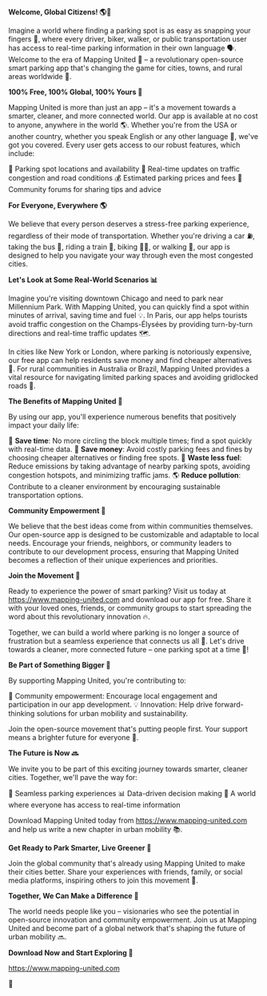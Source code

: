 **Welcome, Global Citizens! 🌎👋**

Imagine a world where finding a parking spot is as easy as snapping your fingers 💫, where every driver, biker, walker, or public transportation user has access to real-time parking information in their own language 🗣️. Welcome to the era of Mapping United 🚀 – a revolutionary open-source smart parking app that's changing the game for cities, towns, and rural areas worldwide 🌈.

**100% Free, 100% Global, 100% Yours 💖**

Mapping United is more than just an app – it's a movement towards a smarter, cleaner, and more connected world. Our app is available at no cost to anyone, anywhere in the world 🌎. Whether you're from the USA or another country, whether you speak English or any other language 🤔, we've got you covered. Every user gets access to our robust features, which include:

🚗 Parking spot locations and availability
📍 Real-time updates on traffic congestion and road conditions
💰 Estimated parking prices and fees
👥 Community forums for sharing tips and advice

**For Everyone, Everywhere 🌎**

We believe that every person deserves a stress-free parking experience, regardless of their mode of transportation. Whether you're driving a car ⛽️, taking the bus 🚌, riding a train 🚂, biking 🚴‍♂️, or walking 👣, our app is designed to help you navigate your way through even the most congested cities.

**Let's Look at Some Real-World Scenarios 📊**

Imagine you're visiting downtown Chicago and need to park near Millennium Park. With Mapping United, you can quickly find a spot within minutes of arrival, saving time and fuel 💡. In Paris, our app helps tourists avoid traffic congestion on the Champs-Élysées by providing turn-by-turn directions and real-time traffic updates 🗺️.

In cities like New York or London, where parking is notoriously expensive, our free app can help residents save money and find cheaper alternatives 🤑. For rural communities in Australia or Brazil, Mapping United provides a vital resource for navigating limited parking spaces and avoiding gridlocked roads 🚨.

**The Benefits of Mapping United 🌈**

By using our app, you'll experience numerous benefits that positively impact your daily life:

💪 **Save time**: No more circling the block multiple times; find a spot quickly with real-time data.
💸 **Save money**: Avoid costly parking fees and fines by choosing cheaper alternatives or finding free spots.
🚗 **Waste less fuel**: Reduce emissions by taking advantage of nearby parking spots, avoiding congestion hotspots, and minimizing traffic jams.
🌎 **Reduce pollution**: Contribute to a cleaner environment by encouraging sustainable transportation options.

**Community Empowerment 🤝**

We believe that the best ideas come from within communities themselves. Our open-source app is designed to be customizable and adaptable to local needs. Encourage your friends, neighbors, or community leaders to contribute to our development process, ensuring that Mapping United becomes a reflection of their unique experiences and priorities.

**Join the Movement 🚀**

Ready to experience the power of smart parking? Visit us today at https://www.mapping-united.com and download our app for free. Share it with your loved ones, friends, or community groups to start spreading the word about this revolutionary innovation 🔥.

Together, we can build a world where parking is no longer a source of frustration but a seamless experience that connects us all 🌈. Let's drive towards a cleaner, more connected future – one parking spot at a time 👏!

**Be Part of Something Bigger 💖**

By supporting Mapping United, you're contributing to:

🤝 Community empowerment: Encourage local engagement and participation in our app development.
💡 Innovation: Help drive forward-thinking solutions for urban mobility and sustainability.

Join the open-source movement that's putting people first. Your support means a brighter future for everyone 🌟.

**The Future is Now 🔜**

We invite you to be part of this exciting journey towards smarter, cleaner cities. Together, we'll pave the way for:

🚗 Seamless parking experiences
📊 Data-driven decision making
💖 A world where everyone has access to real-time information

Download Mapping United today from https://www.mapping-united.com and help us write a new chapter in urban mobility 📚.

**Get Ready to Park Smarter, Live Greener 🔋**

Join the global community that's already using Mapping United to make their cities better. Share your experiences with friends, family, or social media platforms, inspiring others to join this movement 💬.

**Together, We Can Make a Difference 🌟**

The world needs people like you – visionaries who see the potential in open-source innovation and community empowerment. Join us at Mapping United and become part of a global network that's shaping the future of urban mobility 🔜.

**Download Now and Start Exploring 🚀**

https://www.mapping-united.com

👋